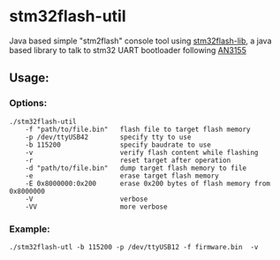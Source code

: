 # stm32flash-util

Java based simple "stm2flash" console tool using [stm32flash-lib](https://github.com/grevaillot/stm32flash-lib), a java based library to talk to stm32 UART bootloader following [AN3155](https://www.st.com/resource/en/application_note/cd00264342.pdf)

## Usage:
### Options:
    ./stm32flash-util
        -f "path/to/file.bin"   flash file to target flash memory
        -p /dev/ttyUSB42        specify tty to use
        -b 115200               specify baudrate to use
        -v                      verify flash content while flashing
        -r                      reset target after operation
        -d "path/to/file.bin"	dump target flash memory to file
        -e                      erase target flash memory
        -E 0x8000000:0x200      erase 0x200 bytes of flash memory from 0x8000000 
        -V                      verbose
        -VV                     more verbose

### Example:
	./stm32flash-utl -b 115200 -p /dev/ttyUSB12 -f firmware.bin  -v

